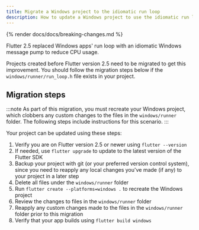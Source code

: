 ```yaml
---
title: Migrate a Windows project to the idiomatic run loop
description: How to update a Windows project to use the idiomatic run loop
---
```


{% render docs/docs/breaking-changes.md %}

Flutter 2.5 replaced Windows apps' run loop with an idiomatic
Windows message pump to reduce CPU usage.

Projects created before Flutter version 2.5 need to be
migrated to get this improvement. You should follow the
migration steps below if the `windows/runner/run_loop.h`
file exists in your project.

## Migration steps

:::note
As part of this migration, you must recreate your Windows project,
which clobbers any custom changes to the
files in the `windows/runner` folder.  The following steps
include instructions for this scenario.
:::

Your project can be updated using these steps:

1. Verify you are on Flutter version 2.5 or newer using `flutter --version`
2. If needed, use `flutter upgrade` to update to the latest version of the
Flutter SDK
3. Backup your project with git (or your preferred version control system),
   since you need to reapply any local changes you've made (if any) to your
   project in a later step
4. Delete all files under the `windows/runner` folder
5. Run `flutter create --platforms=windows .` to recreate the Windows project
6. Review the changes to files in the `windows/runner` folder
7. Reapply any custom changes made to the files in the
`windows/runner` folder prior to this migration
8. Verify that your app builds using `flutter build windows`
